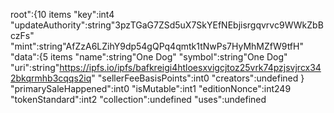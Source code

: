 root":{10 items
"key":int4
"updateAuthority":string"3pzTGaG7ZSd5uX7SkYEfNEbjisrgqvrvc9WWkZbBczFs"
"mint":string"AfZzA6LZihY9dp54gQPq4qmtk1tNwPs7HyMhMZfW9tfH"
"data":{5 items
"name":string"One Dog"
"symbol":string"One Dog"
"uri":string"https://ipfs.io/ipfs/bafkreigi4htloesxvigcjtoz25vrk74pzjsvjrcx342bkqrmhb3cqqs2iq"
"sellerFeeBasisPoints":int0
"creators":undefined
}
"primarySaleHappened":int0
"isMutable":int1
"editionNonce":int249
"tokenStandard":int2
"collection":undefined
"uses":undefined
